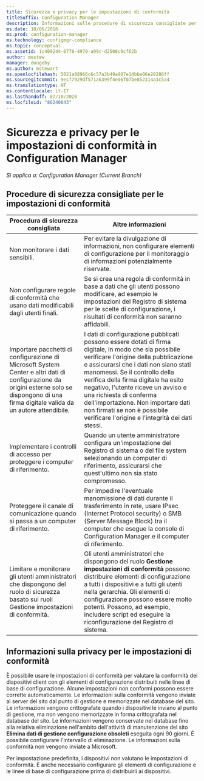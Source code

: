 ```yaml
---
title: Sicurezza e privacy per le impostazioni di conformità
titleSuffix: Configuration Manager
description: Informazioni sulle procedure di sicurezza consigliate per le impostazioni di conformità in Configuration Manager.
ms.date: 10/06/2016
ms.prod: configuration-manager
ms.technology: configmgr-compliance
ms.topic: conceptual
ms.assetid: 1c409244-6778-4970-a99c-d2508c9cf62b
author: mestew
manager: dougeby
ms.author: mstewart
ms.openlocfilehash: 5021a88966c6c57a3b49a907e14bbe06e28286ff
ms.sourcegitcommit: 9ec77929df571a6399f4e06f07be852314a3c5a4
ms.translationtype: HT
ms.contentlocale: it-IT
ms.lasthandoff: 07/10/2020
ms.locfileid: "86240643"
---
```

# <a name="security-and-privacy-for-compliance-settings-in-configuration-manager"></a>Sicurezza e privacy per le impostazioni di conformità in Configuration Manager

*Si applica a: Configuration Manager (Current Branch)*


## <a name="security-best-practices-for-compliance-settings"></a>Procedure di sicurezza consigliate per le impostazioni di conformità  

|Procedura di sicurezza consigliata|Altre informazioni|  
|----------------------------|----------------------|  
|Non monitorare i dati sensibili.|Per evitare la divulgazione di informazioni, non configurare elementi di configurazione per il monitoraggio di informazioni potenzialmente riservate.|  
|Non configurare regole di conformità che usano dati modificabili dagli utenti finali.|Se si crea una regola di conformità in base a dati che gli utenti possono modificare, ad esempio le impostazioni del Registro di sistema per le scelte di configurazione, i risultati di conformità non saranno affidabili.|  
|Importare pacchetti di configurazione di Microsoft System Center e altri dati di configurazione da origini esterne solo se dispongono di una firma digitale valida da un autore attendibile.|I dati di configurazione pubblicati possono essere dotati di firma digitale, in modo che sia possibile verificare l'origine della pubblicazione e assicurarsi che i dati non siano stati manomessi. Se il controllo della verifica della firma digitale ha esito negativo, l'utente riceve un avviso e una richiesta di conferma dell'importazione. Non importare dati non firmati se non è possibile verificare l'origine e l'integrità dei dati stessi.|  
|Implementare i controlli di accesso per proteggere i computer di riferimento.|Quando un utente amministratore configura un'impostazione del Registro di sistema o del file system selezionando un computer di riferimento, assicurarsi che quest'ultimo non sia stato compromesso.|  
|Proteggere il canale di comunicazione quando si passa a un computer di riferimento.|Per impedire l'eventuale manomissione di dati durante il trasferimento in rete, usare IPsec (Internet Protocol security) o SMB (Server Message Block) tra il computer che esegue la console di Configuration Manager e il computer di riferimento.|  
|Limitare e monitorare gli utenti amministratori che dispongono del ruolo di sicurezza basato sui ruoli Gestione impostazioni di conformità.|Gli utenti amministratori che dispongono del ruolo **Gestione impostazioni di conformità** possono distribuire elementi di configurazione a tutti i dispositivi e a tutti gli utenti nella gerarchia. Gli elementi di configurazione possono essere molto potenti. Possono, ad esempio, includere script ed eseguire la riconfigurazione del Registro di sistema.|  

## <a name="privacy-information-for-compliance-settings"></a>Informazioni sulla privacy per le impostazioni di conformità  
 È possibile usare le impostazioni di conformità per valutare la conformità dei dispositivi client con gli elementi di configurazione distribuiti nelle linee di base di configurazione. Alcune impostazioni non conformi possono essere corrette automaticamente. Le informazioni sulla conformità vengono inviate al server del sito dal punto di gestione e memorizzate nel database del sito. Le informazioni vengono crittografate quando i dispositivi le inviano al punto di gestione, ma non vengono memorizzate in forma crittografata nel database del sito. Le informazioni vengono conservate nel database fino alla relativa eliminazione nell'ambito dell'attività di manutenzione del sito **Elimina dati di gestione configurazione obsoleti** eseguita ogni 90 giorni. È possibile configurare l'intervallo di eliminazione. Le informazioni sulla conformità non vengono inviate a Microsoft.  

 Per impostazione predefinita, i dispositivi non valutano le impostazioni di conformità. È anche necessario configurare gli elementi di configurazione e le linee di base di configurazione prima di distribuirli ai dispositivi.  
